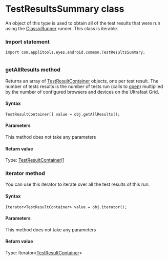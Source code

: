 # TestResultsSummary class
An object of this type is used to obtain all of the test results that were run using the [ClassicRunner](./classicrunner) runner.
This class is iterable. 
 ### Import statement 
``` 
import com.applitools.eyes.android.common.TestResultsSummary;
 
 ``` 
 
### getAllResults method
Returns an array of [TestResultContainer](./testresultcontainer) objects, one per test result.
The number of tests results is the number of tests run (calls to [open](./eyes#open-method)) multiplied by the number of configured browsers and devices on the Ultrafast Grid.

#### Syntax 
 ``` 
TestResultContainer[] value = obj.getAllResults();
 ``` 

 #### Parameters 
This method does not take any parameters 
 
 #### Return value 
Type: [TestResultContainer](./testresultcontainer)\[\] 
### iterator method
You can use this iterator to iterate over all the test results of this run.

#### Syntax 
 ``` 
Iterator<TestResultContainer> value = obj.iterator();
 ``` 

 #### Parameters 
This method does not take any parameters 
 
 #### Return value 
Type: Iterator<[TestResultContainer](./testresultcontainer)\>